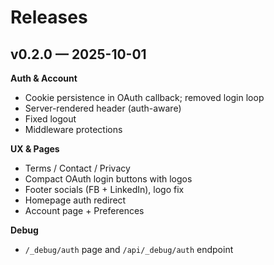 # Releases

## v0.2.0 — 2025-10-01
**Auth & Account**
- Cookie persistence in OAuth callback; removed login loop
- Server-rendered header (auth-aware)
- Fixed logout
- Middleware protections

**UX & Pages**
- Terms / Contact / Privacy
- Compact OAuth login buttons with logos
- Footer socials (FB + LinkedIn), logo fix
- Homepage auth redirect
- Account page + Preferences

**Debug**
- `/_debug/auth` page and `/api/_debug/auth` endpoint
